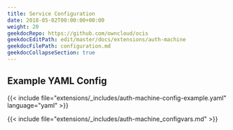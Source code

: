 ```yaml
---
title: Service Configuration
date: 2018-05-02T00:00:00+00:00
weight: 20
geekdocRepo: https://github.com/owncloud/ocis
geekdocEditPath: edit/master/docs/extensions/auth-machine
geekdocFilePath: configuration.md
geekdocCollapseSection: true
---
```


## Example YAML Config

{{< include file="extensions/_includes/auth-machine-config-example.yaml"  language="yaml" >}}

{{< include file="extensions/_includes/auth-machine_configvars.md" >}}
